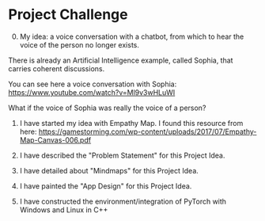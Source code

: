 # Project Challenge

0.  My idea: a voice conversation with a chatbot, from which to hear the voice of the person no longer exists.

There is already an Artificial Intelligence example, called Sophia, that carries coherent discussions.

You can see here a voice conversation with Sophia: https://www.youtube.com/watch?v=Ml9v3wHLuWI

What if the voice of Sophia was really the voice of a person?

1. I have started my idea with Empathy Map.
   I found this resource from here:
https://gamestorming.com/wp-content/uploads/2017/07/Empathy-Map-Canvas-006.pdf

2. I have described the "Problem Statement" for this Project Idea.

3. I have detailed about "Mindmaps" for this Project Idea.

4. I have painted the "App Design" for this Project Idea.

5. I have constructed the environment/integration of PyTorch with Windows and Linux in C++ 